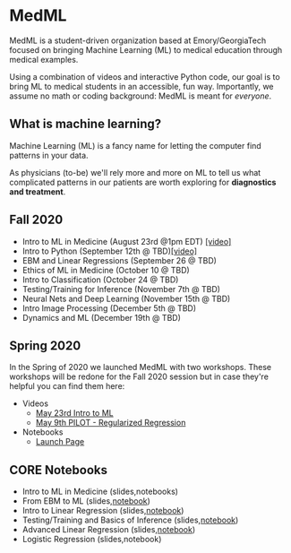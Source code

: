 # MedML
MedML is a student-driven organization based at Emory/GeorgiaTech focused on bringing Machine Learning (ML) to medical education through medical examples.

Using a combination of videos and interactive Python code, our goal is to bring ML to medical students in an accessible, fun way. Importantly, we assume no math or coding background: MedML is meant for _everyone_.

## What is machine learning?
Machine Learning (ML) is a fancy name for letting the computer find patterns in your data.

As physicians (to-be) we'll rely more and more on ML to tell us what complicated patterns in our patients are worth exploring for **diagnostics and treatment**.

## Fall 2020
* Intro to ML in Medicine (August 23rd @1pm EDT) [[video]](https://www.youtube.com/watch?v=7HUMJ2xYOJw)
* Intro to Python (September 12th @ TBD)[[video]](https://)
* EBM and Linear Regressions (September 26 @ TBD)
* Ethics of ML in Medicine (October 10 @ TBD)
* Intro to Classification (October 24 @ TBD)
* Testing/Training for Inference (November 7th @ TBD)
* Neural Nets and Deep Learning (November 15th @ TBD)
* Intro Image Processing (December 5th @ TBD)
* Dynamics and ML (December 19th @ TBD)

## Spring 2020
In the Spring of 2020 we launched MedML with two workshops.
These workshops will be redone for the Fall 2020 session but in case they're helpful you can find them here:
* Videos
  * [May 23rd Intro to ML](https://www.youtube.com/watch?v=xRZF7s0BioQ)
  * [May 9th PILOT - Regularized Regression](https://www.youtube.com/watch?v=MJ6edDcfis8)
* Notebooks
  * [Launch Page](https://drive.google.com/file/d/1OMJaYNqvLuAIEi7edD8lvw_zJsaPYkCs/view?usp=sharing)

## CORE Notebooks
* Intro to ML in Medicine (slides,notebooks)
* From EBM to ML (slides,[notebook](https://colab.research.google.com/drive/1RmRR1VUwzvjSdU0MyzZj0CtR1XuvOU0A?usp=sharing))
* Intro to Linear Regression (slides,[notebook](https://colab.research.google.com/drive/1u2BdbaUMMoCjtzgpDjtDcm4cGNm1ICxd?usp=sharing))
* Testing/Training and Basics of Inference (slides,[notebook](https://colab.research.google.com/drive/1HvnJPVCnQmCV6gHwGXFBhpw-xyfR6eV9?usp=sharing))
* Advanced Linear Regression (slides,[notebook](https://colab.research.google.com/drive/1vsyYjRdavXORxEYQXDNMtdYZBnr7Qdxt?usp=sharing))
* Logistic Regression (slides,notebook)
